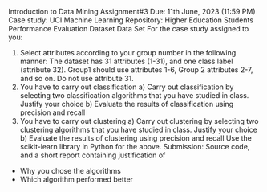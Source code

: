 Introduction to Data Mining
Assignment#3
Due: 11th June, 2023 (11:59 PM)
Case study:
UCI Machine Learning Repository: Higher Education Students Performance Evaluation Dataset Data Set
For the case study assigned to you:
1) Select attributes according to your group number in the following manner: The dataset has 31 attributes (1-31), and one class label (attribute 32). Group1 should use attributes 1-6, Group 2 attributes 2-7, and so on. Do not use attribute 31.
2) You have to carry out classification
a) Carry out classification by selecting two classification algorithms that you have studied in class. Justify your choice
b) Evaluate the results of classification using precision and recall
3) You have to carry out clustering
a) Carry out clustering by selecting two clustering algorithms that you have studied in class. Justify your choice
b) Evaluate the results of clustering using precision and recall
Use the scikit-learn library in Python for the above.
Submission:
Source code, and a short report containing justification of
- Why you chose the algorithms
- Which algorithm performed better
